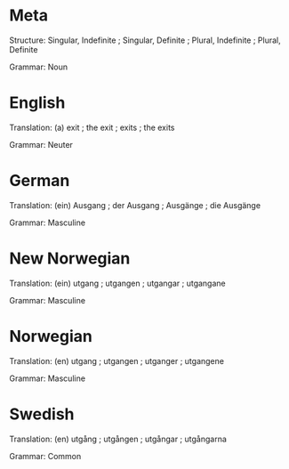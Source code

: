 Meta
====

Structure: Singular, Indefinite ; Singular, Definite ; Plural, Indefinite ; Plural, Definite

Grammar:   Noun



English
=======

Translation: (a) exit ; the exit ; exits ; the exits

Grammar:     Neuter



German
======

Translation: (ein) Ausgang ; der Ausgang ; Ausgänge ; die Ausgänge

Grammar:     Masculine



New Norwegian
=============

Translation: (ein) utgang ; utgangen ; utgangar ; utgangane

Grammar:     Masculine



Norwegian
=========

Translation: (en) utgang ; utgangen ; utganger ; utgangene

Grammar:     Masculine



Swedish
=======

Translation: (en) utgång ; utgången ; utgångar ; utgångarna

Grammar:     Common
